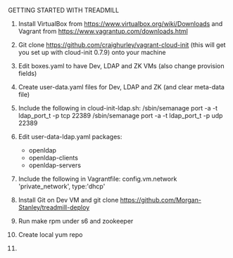 GETTING STARTED WITH TREADMILL

1. Install VirtualBox from https://www.virtualbox.org/wiki/Downloads and Vagrant from https://www.vagrantup.com/downloads.html

2. Git clone https://github.com/craighurley/vagrant-cloud-init (this will get you set up with cloud-init 0.7.9) onto your machine

3. Edit boxes.yaml to have Dev, LDAP and ZK VMs (also change provision fields)

4. Create user-data.yaml files for Dev, LDAP and ZK (and clear meta-data file)

5. Include the following in cloud-init-ldap.sh: 
   /sbin/semanage  port -a -t ldap_port_t -p tcp 22389
   /sbin/semanage  port -a -t ldap_port_t -p udp 22389
   
6. Edit user-data-ldap.yaml
   packages:
     - openldap
     - openldap-clients 
     - openldap-servers

7. Include the following in Vagrantfile:
   config.vm.network 'private_network', type:'dhcp'

8. Install Git on Dev VM and git clone https://github.com/Morgan-Stanley/treadmill-deploy

9. Run make rpm under s6 and zookeeper

10. Create local yum repo
	 
11.  
    